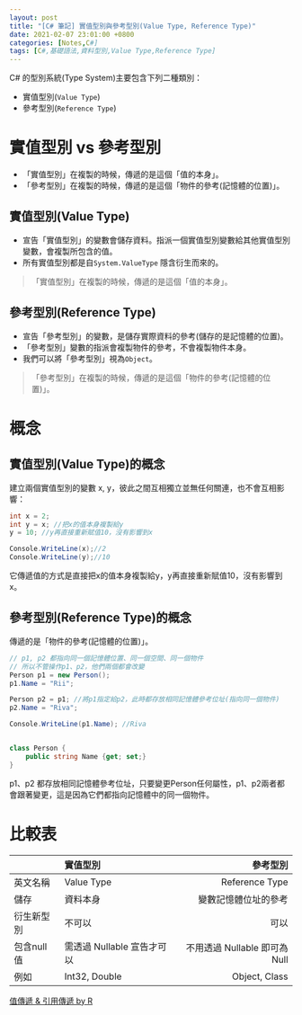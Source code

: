 ```yaml
---
layout: post
title: "[C# 筆記] 實值型別與參考型別(Value Type, Reference Type)"
date: 2021-02-07 23:01:00 +0800
categories: [Notes,C#]
tags: [C#,基礎語法,資料型別,Value Type,Reference Type]
---
```


C# 的型別系統(Type System)主要包含下列二種類別：
- 實值型別(`Value Type`)
- 參考型別(`Reference Type`)

# 實值型別 vs 參考型別

- 「實值型別」在複製的時候，傳遞的是這個「值的本身」。
- 「參考型別」在複製的時候，傳遞的是這個「物件的參考(記憶體的位置)」。

## 實值型別(Value Type)

- 宣告「實值型別」的變數會儲存資料。指派一個實值型別變數給其他實值型別變數，會複製所包含的值。
- 所有實值型別都是自`System.ValueType` 隱含衍生而來的。

> 「實值型別」在複製的時候，傳遞的是這個「值的本身」。

## 參考型別(Reference Type)

- 宣告「參考型別」的變數，是儲存實際資料的參考(儲存的是記憶體的位置)。
- 「參考型別」變數的指派會複製物件的參考，不會複製物件本身。
- 我們可以將「參考型別」視為`Object`。

> 「參考型別」在複製的時候，傳遞的是這個「物件的參考(記憶體的位置)」。

# 概念
## 實值型別(Value Type)的概念

建立兩個實值型別的變數 x, y，彼此之間互相獨立並無任何關連，也不會互相影響：

```c#
int x = 2;
int y = x; //把x的值本身複製給y
y = 10; //y再直接重新賦值10，沒有影響到x

Console.WriteLine(x);//2
Console.WriteLine(y);//10
```

它傳遞值的方式是直接把x的值本身複製給y，y再直接重新賦值10，沒有影響到x。


## 參考型別(Reference Type)的概念

傳遞的是「物件的參考(記憶體的位置)」。      

```c#
// p1, p2 都指向同一個記憶體位置、同一個空間、同一個物件
// 所以不管操作p1、p2，他們兩個都會改變
Person p1 = new Person();
p1.Name = "Rii";

Person p2 = p1; //將p1指定給p2，此時都存放相同記憶體參考位址(指向同一個物件)
p2.Name = "Riva";

Console.WriteLine(p1.Name); //Riva


class Person {
    public string Name {get; set;}
}
```

p1、p2 都存放相同記憶體參考位址，只要變更Person任何屬性，p1、p2兩者都會跟著變更，這是因為它們都指向記憶體中的同一個物件。


# 比較表

|          | 實值型別                 | 參考型別 |
|:---------|:-------------------------|--------:|
| 英文名稱  | Value Type                | Reference Type |
| 儲存      | 資料本身                  | 變數記憶體位址的參考 |
| 衍生新型別 | 不可以                   | 可以   |
| 包含null值 |需透過 Nullable 宣告才可以  | 不用透過 Nullable 即可為 Null |
| 例如      | Int32, Double            | Object, Class   |


[值傳遞 & 引用傳遞 by R](https://riivalin.github.io/posts/2011/01/valuetype-referencetype/)
